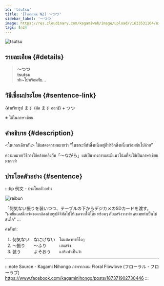 ```yaml
---
id: 'tsutsu'
title: '[ไวยากรณ์ N2] 〜つつ'
sidebar_label: '〜つつ'
image: https://res.cloudinary.com/kagamiweb/image/upload/v1633531164/nihongo/grammar/n2/reibun/tsutsu.jpg
tags: [n2]
---
```


![tsutsu](https://res.cloudinary.com/kagamiweb/image/upload/v1640445089/nihongo/grammar/n2/tsutsu.jpg)

## รายละเอียด {#details}

> **〜つつ**  
> **tsutsu**  
> **ทำ~ไปพร้อมกับ...**

## วิธีเชื่อมประโยค {#sentence-link}

{คำกริยารูป ます (ตัด ます ออก)} + つつ

※ ใช้ในภาษาเขียน

## คำอธิบาย {#description}

<ในเวลาเดียวกัน> ใช้แสดงความหมายว่า “ในขณะที่ทำสิ่งหนึ่งอยู่ก็ทำอีกสิ่งหนึ่งพร้อมกันไปด้วย”

ความหมาย/วิธีการใช้คล้ายคลึงกับ「～ながら」แต่เป็นทางการและมีแนวโน้มที่จะใช้เป็นภาษาเขียนมากกว่า

## ประโยคตัวอย่าง {#sentence}

:::tip 例文 - ประโยคตัวอย่าง

![reibun](https://res.cloudinary.com/kagamiweb/image/upload/v1633531164/nihongo/grammar/n2/reibun/tsutsu.jpg)

「何気ない振りを装いつつ、テーブルの下からデジカメのSDカードを渡す。  
"ผมยื่นเอสดีการ์ดของกล้องถ่ายรูปดิจิทัลไปให้เธอจากใต้โต๊ะ พร้อมๆ กับแสร้งวางท่าเฉยเมยทำเป็นไม่สนใจ"
:::

คำศัพท์:  
1. 何気ない　なにげない　ไม่แสดงท่าทีใดๆ
2. 〜振り　　〜ふり　　　เสแสร้ง
3. 装う　　　よそおう　　แสร้งทำเป็นว่า

---
:::note Source - Kagami Nihongo
ภาพจากเกม Floral Flowlove (フローラル・フローラブ)  
https://www.facebook.com/kagaminihongo/posts/187371902730446
:::